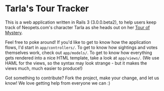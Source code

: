 Tarla's Tour Tracker
====================

This is a web application written in Rails 3 (3.0.0.beta2), to help users keep
track of Neopets.com's character Tarla as she heads out on her [Tour of
Mystery][1].

Feel free to poke around! If you'd like to get to know how the application
flows, I'd start in `app/controllers/`. To get to know how sightings and votes
themselves work, check out `app/models/`. To get to know how everything gets
rendered into a nice HTML template, take a look at `app/views/`. (We use HAML
for the views, so the syntax may look strange - but it makes the views much,
much easier to produce!)

Got something to contribute? Fork the project, make your change, and let us
know! We love getting help from everyone we can :)

[1]: http://www.neopets.com/tarla/
